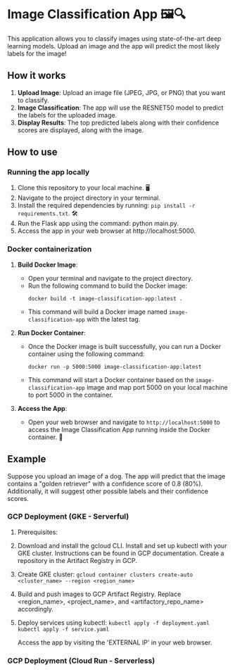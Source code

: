 # Image Classification App 🖼️🔍

This application allows you to classify images using state-of-the-art deep learning models. Upload an image and the app will predict the most likely labels for the image!

## How it works

1. **Upload Image**: Upload an image file (JPEG, JPG, or PNG) that you want to classify.
2. **Image Classification**: The app will use the RESNET50 model to predict the labels for the uploaded image.
3. **Display Results**: The top predicted labels along with their confidence scores are displayed, along with the image.

## How to use

### Running the app locally

1. Clone this repository to your local machine. 🖥️
2. Navigate to the project directory in your terminal.
3. Install the required dependencies by running: `pip install -r requirements.txt`. 🛠️
4. Run the Flask app using the command: python main.py.
5. Access the app in your web browser at http://localhost:5000.

### Docker containerization

1. **Build Docker Image**:
   - Open your terminal and navigate to the project directory.
   - Run the following command to build the Docker image:
     ```
     docker build -t image-classification-app:latest .
     ```
   - This command will build a Docker image named `image-classification-app` with the latest tag.

2. **Run Docker Container**:
   - Once the Docker image is built successfully, you can run a Docker container using the following command:
     ```
     docker run -p 5000:5000 image-classification-app:latest
     ```
   - This command will start a Docker container based on the `image-classification-app` image and map port 5000 on your local machine to port 5000 in the container.

3. **Access the App**:
   - Open your web browser and navigate to `http://localhost:5000` to access the Image Classification App running inside the Docker container. 🚢

## Example

Suppose you upload an image of a dog. The app will predict that the image contains a "golden retriever" with a confidence score of 0.8 (80%). Additionally, it will suggest other possible labels and their confidence scores.

### GCP Deployment (GKE - Serverful)

1. Prerequisites:

2. Download and install the gcloud CLI.
Install and set up kubectl with your GKE cluster. Instructions can be found in GCP documentation.
Create a repository in the Artifact Registry in GCP.

3. Create GKE cluster:
   ```gcloud container clusters create-auto <cluster_name> --region <region_name>```

4. Build and push images to GCP Artifact Registry. Replace <region_name>, <project_name>, and <artifactory_repo_name> accordingly.

5. Deploy services using kubectl:
   ```kubectl apply -f deployment.yaml```
   ```kubectl apply -f service.yaml```
   
   Access the app by visiting the 'EXTERNAL IP' in your web browser.

### GCP Deployment (Cloud Run - Serverless)


